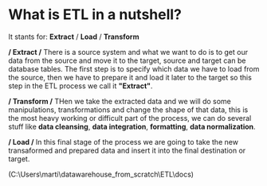 # What is ETL in a nutshell?

It stants for: **Extract** / **Load** / **Transform**

**/ Extract /**
There is a source system and what we want to do is to get our data from the source and move it to the target, source and target can be database tables. The first step is to specify which data we have to load from the source, then we have to prepare it and load it later to the target so this step in the ETL process we call it **"Extract"**.

**/ Transform /**
THen we take the extracted data and we will do some manipulations, transformations and change the shape of that data, this is the most heavy working or difficult part of the process, we can do several stuff like **data cleansing**, **data integration**, **formatting**, **data normalization**.

**/ Load /**
In this final stage of the process we are going to take the new transaformed and prepared data and insert it into the final destination or target.

(C:\Users\marti\datawarehouse_from_scratch\ETL\docs)